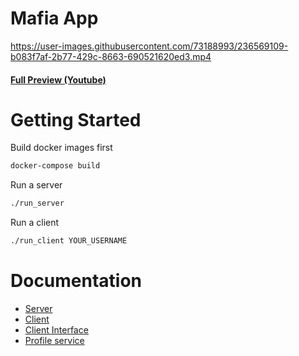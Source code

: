 # Mafia App

https://user-images.githubusercontent.com/73188993/236569109-b083f7af-2b77-429c-8663-690521620ed3.mp4

<h4><a href="https://www.youtube.com/watch?v=IG2UXgGG--I">Full Preview (Youtube)</a></h4>

# Getting Started

Build docker images first
```bash
docker-compose build
```


Run a server
```bash
./run_server
```

Run a client
```bash
./run_client YOUR_USERNAME
```

# Documentation
* [Server](docs/server.md)
* [Client](docs/client.md)
* [Client Interface](docs/client_interface.md)
* [Profile service](docs/profile_service.md)